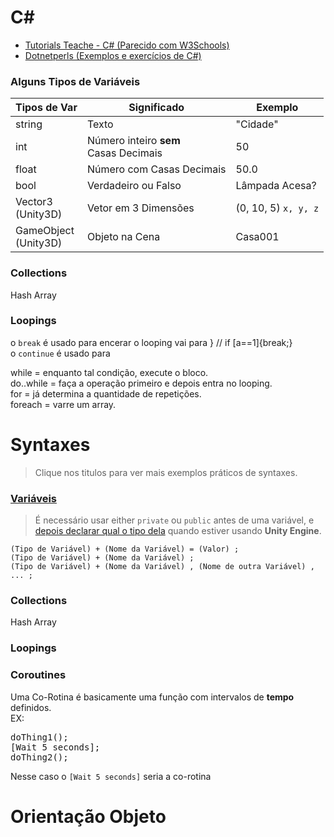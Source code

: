 # C#

* [Tutorials Teache - C# (Parecido com W3Schools)](http://www.tutorialsteacher.com/csharp/csharp-tutorials)
* [Dotnetperls (Exemplos e exercícios de C#)](https://www.dotnetperls.com/)

### Alguns Tipos de Variáveis

Tipos de Var | Significado | Exemplo
------------ | ----------- | --------
string | Texto | "Cidade"
int | Número inteiro **sem**<br> Casas Decimais | 50
float | Número com Casas Decimais | 50.0
bool | Verdadeiro ou Falso | Lâmpada Acesa?
Vector3<br>(Unity3D) | Vetor em 3 Dimensões | (0, 10, 5) `x, y, z`
GameObject<br>(Unity3D) | Objeto na Cena | Casa001

### Collections

Hash
Array

### Loopings

o `break` é usado para encerar o looping vai para } // if [a==1]{break;}<br>
o `continue` é usado para

while = enquanto tal condição, execute o bloco.<br>
do..while = faça a operação primeiro e depois entra no looping.<br>
for = já determina a quantidade de repetições.<br>
foreach = varre um array.

# Syntaxes

> Clique nos titulos para ver mais exemplos práticos de syntaxes.

### [Variáveis](https://github.com/JoaoSodre/GameDev/blob/master/Unity3D/C%23%20ScriptsExamples.md#variables)

> É necessário usar either `private` ou `public` antes de uma variável, e [depois declarar qual o tipo dela](https://github.com/JoaoSodre/GameDev/blob/master/Unity3D/C%23%20Refer%C3%AAncia.md#alguns-tipos-de-vari%C3%A1veis) quando estiver usando **Unity Engine**.

`(Tipo de Variável) + (Nome da Variável) = (Valor) ;`<br>
`(Tipo de Variável) + (Nome da Variável) ;`<br>
`(Tipo de Variável) + (Nome da Variável) , (Nome de outra Variável) , ... ;`

### Collections

Hash 
Array

### Loopings


### Coroutines

Uma Co-Rotina é basicamente uma função com intervalos de **tempo** definidos.<br>
EX:<br>
<pre>
doThing1();
[Wait 5 seconds];
doThing2();
</pre>

Nesse caso o `[Wait 5 seconds]` seria a co-rotina

# Orientação Objeto
